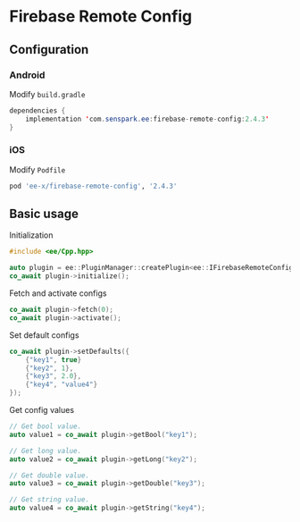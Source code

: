 # Firebase Remote Config
## Configuration
### Android
Modify `build.gradle`
```java
dependencies {
    implementation 'com.senspark.ee:firebase-remote-config:2.4.3'
}
```

### iOS
Modify `Podfile`
```ruby
pod 'ee-x/firebase-remote-config', '2.4.3'
```

## Basic usage
Initialization
```cpp
#include <ee/Cpp.hpp>

auto plugin = ee::PluginManager::createPlugin<ee::IFirebaseRemoteConfig>();
co_await plugin->initialize();
```

Fetch and activate configs
```cpp
co_await plugin->fetch(0);
co_await plugin->activate();
```

Set default configs
```cpp
co_await plugin->setDefaults({
    {"key1", true}
    {"key2", 1},
    {"key3", 2.0},
    {"key4", "value4"}
});
```

Get config values
```cpp
// Get bool value.
auto value1 = co_await plugin->getBool("key1");

// Get long value.
auto value2 = co_await plugin->getLong("key2");

// Get double value.
auto value3 = co_await plugin->getDouble("key3");

// Get string value.
auto value4 = co_await plugin->getString("key4");
```